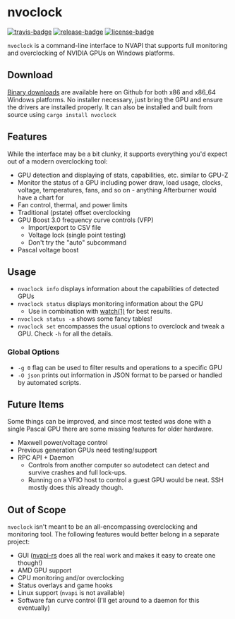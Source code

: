 # nvoclock

[![travis-badge][]][travis] [![release-badge][]][cargo] [![license-badge][]][license]

`nvoclock` is a command-line interface to NVAPI that supports full monitoring
and overclocking of NVIDIA GPUs on Windows platforms.

## Download

[Binary downloads](https://github.com/arcnmx/nvoclock/releases) are available
here on Github for both x86 and x86_64 Windows platforms. No installer
necessary, just bring the GPU and ensure the drivers are installed properly. It
can also be installed and built from source using `cargo install nvoclock`

## Features

While the interface may be a bit clunky, it supports everything you'd expect out
of a modern overclocking tool:

- GPU detection and displaying of stats, capabilities, etc. similar to GPU-Z
- Monitor the status of a GPU including power draw, load usage, clocks, voltage,
  temperatures, fans, and so on - anything Afterburner would have a chart for
- Fan control, thermal, and power limits
- Traditional (pstate) offset overclocking
- GPU Boost 3.0 frequency curve controls (VFP)
  - Import/export to CSV file
  - Voltage lock (single point testing)
  - Don't try the "auto" subcommand
- Pascal voltage boost

## Usage

- `nvoclock info` displays information about the capabilities of detected GPUs
- `nvoclock status` displays monitoring information about the GPU
  - Use in combination with [watch(1)](https://linux.die.net/man/1/watch) for
    best results.
- `nvoclock status -a` shows some fancy tables!
- `nvoclock set` encompasses the usual options to overclock and tweak a GPU.
  Check `-h` for all the details.

### Global Options

- `-g 0` flag can be used to filter results and operations to a specific GPU
- `-O json` prints out information in JSON format to be parsed or handled by
  automated scripts.

## Future Items

Some things can be improved, and since most tested was done with a single Pascal
GPU there are some missing features for older hardware.

- Maxwell power/voltage control
- Previous generation GPUs need testing/support
- RPC API + Daemon
  - Controls from another computer so autodetect can detect and survive crashes
    and full lock-ups.
  - Running on a VFIO host to control a guest GPU would be neat. SSH mostly does
    this already though.

## Out of Scope

`nvoclock` isn't meant to be an all-encompassing overclocking and monitoring
tool. The following features would better belong in a separate project:

- GUI ([nvapi-rs](https://github.com/arcnmx/nvapi-rs) does all the real work and
  makes it easy to create one though!)
- AMD GPU support
- CPU monitoring and/or overclocking
- Status overlays and game hooks
- Linux support (`nvapi` is not available)
- Software fan curve control (I'll get around to a daemon for this eventually)

[travis-badge]: https://img.shields.io/travis/arcnmx/nvoclock/master.svg?style=flat-square
[travis]: https://travis-ci.org/arcnmx/nvoclock
[release-badge]: https://img.shields.io/crates/v/nvoclock.svg?style=flat-square
[cargo]: https://crates.io/crates/nvoclock
[license-badge]: https://img.shields.io/badge/license-MIT-ff69b4.svg?style=flat-square
[license]: https://github.com/arcnmx/nvoclock/blob/master/COPYING
